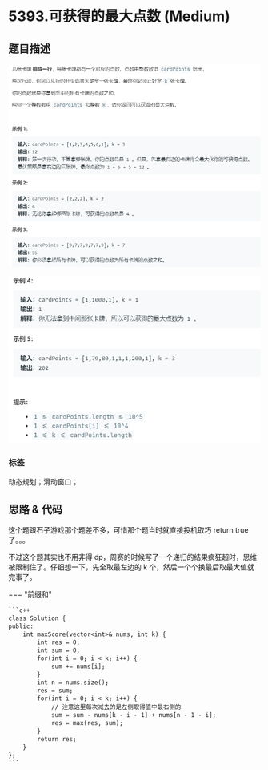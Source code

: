 # 5393.可获得的最大点数 (Medium)

## 题目描述

![](5393-1.png)

![](5393-2.png)

### 标签

动态规划；滑动窗口；

## 思路 & 代码

这个题跟石子游戏那个题差不多，可惜那个题当时就直接投机取巧 return true 了。。。

不过这个题其实也不用非得 dp，周赛的时候写了一个递归的结果疯狂超时，思维被限制住了。仔细想一下，先全取最左边的 k 个，然后一个个换最后取最大值就完事了。

=== "前缀和"

    ```c++
    class Solution {
    public:
        int maxScore(vector<int>& nums, int k) {
            int res = 0;
            int sum = 0;
            for(int i = 0; i < k; i++) {
                sum += nums[i];
            }
            int n = nums.size();
            res = sum;
            for(int i = 0; i < k; i++) {
                // 注意这里每次减去的是左侧取得值中最右侧的
                sum = sum - nums[k - i - 1] + nums[n - 1 - i];
                res = max(res, sum);
            }
            return res;
        }
    };
    ```
